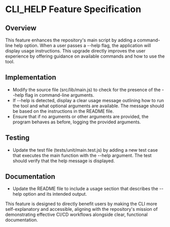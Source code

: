 # CLI_HELP Feature Specification

## Overview
This feature enhances the repository's main script by adding a command-line help option. When a user passes a --help flag, the application will display usage instructions. This upgrade directly improves the user experience by offering guidance on available commands and how to use the tool.

## Implementation
- Modify the source file (src/lib/main.js) to check for the presence of the --help flag in command-line arguments.
- If --help is detected, display a clear usage message outlining how to run the tool and what optional arguments are available. The message should be based on the instructions in the README file.
- Ensure that if no arguments or other arguments are provided, the program behaves as before, logging the provided arguments.

## Testing
- Update the test file (tests/unit/main.test.js) by adding a new test case that executes the main function with the --help argument. The test should verify that the help message is displayed.

## Documentation
- Update the README file to include a usage section that describes the --help option and its intended output.

This feature is designed to directly benefit users by making the CLI more self-explanatory and accessible, aligning with the repository's mission of demonstrating effective CI/CD workflows alongside clear, functional documentation.